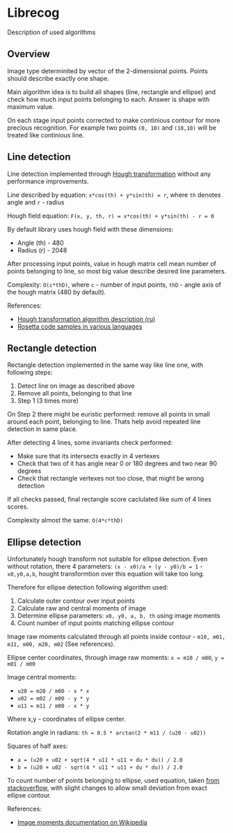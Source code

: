 # Librecog
Description of used algorithms

## Overview 

Image type determinited by vector of the 2-dimensional points.
Points should describe exactly one shape.

Main algorithm idea is to build all shapes (line, rectangle and ellipse) and check how much input points belonging to each.
Answer is shape with maximum value.

On each stage input points corrected to make continious contour for more precious recognition. 
For example two points `(0, 10)` and `(10,10)` will be treated like continious line.

## Line detection

Line detection implemented through [Hough transformation](https://en.wikipedia.org/wiki/Hough_transform) without any performance improvements.

Line described by equation: `x*cos(th) + y*sin(th) = r`, where `th` denotes angle and `r` - radius

Hough field equation: `F(x, y, th, r) = x*cos(th) + y*sin(th) - r = 0`

By default library uses hough field with these dimensions:
- Angle (th) - 480
- Radius (r) - 2048

After processing input points, value in hough matrix cell mean number of points belonging to line, so most big value describe desired line parameters.

Complexity: `O(c*thD)`, where `c` - number of input points, `thD` - angle axis of the hough matrix (480 by default).

References:
* [Hough transformation algorithm description (ru)](http://cgm.computergraphics.ru/content/view/36)
* [Rosetta code samples in various languages](https://rosettacode.org/wiki/Hough_transform)

## Rectangle detection

Rectangle detection implemented in the same way like line one, with following steps:

1. Detect line on image as described above
2. Remove all points, belonging to that line
3. Step 1 (3 times more)

On Step 2 there might be euristic performed: remove all points in small around each point, belonging to line. Thats help avoid repeated line detection in same place.

After detecting 4 lines, some invariants check performed:
* Make sure that its intersects exactly in 4 vertexes
* Check that two of it has angle near 0 or 180 degrees and two near 90 degrees
* Check that rectangle vertexes not too close, that might be wrong detection

If all checks passed, final rectangle score caclulated like sum of 4 lines scores.

Complexity almost the same: `O(4*c*thD)`

## Ellipse detection

Unfortunately hough transform not suitable for ellipse detection.
Even without rotation, there 4 parameters: `(x - x0)/a + (y - y0)/b = 1` - `x0,y0,a,b`, hought transformtion over this equation will take too long.

Therefore for ellipse detection following algorithm used:

1. Calculate outer contour over input points
2. Calculate raw and central moments of image
3. Determine ellipse parameters: `x0, y0, a, b, th` using image moments
4. Count number of input points matching ellipse contour

Image raw moments calculated through all points inside contour - `m10, m01, m11, m00, m20, m02` (See references).

Ellipse center coordinates, through image raw moments: `x = m10 / m00`, `y = m01 / m00`

Image central moments:
* `u20 = m20 / m00 - x * x`
* `u02 = m02 / m00 - y * y`
* `u11 = m11 / m00 - x * y`

Where x,y - coordinates of ellipse center.

Rotation angle in radians: `th = 0.5 * arctan(2 * m11 / (u20 - u02))`

Squares of half axes: 
* `a = (u20 + u02 + sqrt(4 * u11 * u11 + du * du)) / 2.0`
* `b = (u20 + u02 - sqrt(4 * u11 * u11 + du * du)) / 2.0`

To count number of points belonging to ellipse, used equation, taken [from stackoverflow](http://stackoverflow.com/questions/7946187/point-and-ellipse-rotated-position-test-algorithm), with slight changes to allow small deviation from exact ellipse contour.



References:
* [Image moments documentation on Wikipedia](https://en.wikipedia.org/wiki/Image_moment)

